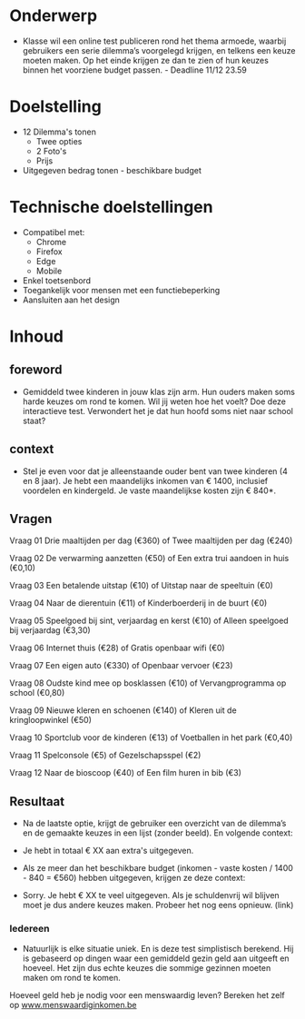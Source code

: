 # Onderwerp
- Klasse wil een online test publiceren rond het thema armoede, waarbij gebruikers een serie dilemma’s voorgelegd krijgen, en telkens een keuze moeten maken. Op het einde krijgen ze dan te zien of hun keuzes binnen het voorziene budget passen. - Deadline 11/12 23.59

# Doelstelling
- 12 Dilemma's tonen
  - Twee opties
  - 2 Foto's
  - Prijs
- Uitgegeven bedrag tonen - beschikbare budget

# Technische doelstellingen
- Compatibel met:
  - Chrome
  - Firefox
  - Edge
  - Mobile
- Enkel toetsenbord
- Toegankelijk voor mensen met een functiebeperking
- Aansluiten aan het design

# Inhoud
## foreword
- Gemiddeld twee kinderen in jouw klas zijn arm. Hun ouders maken soms harde keuzes om rond te komen. Wil jij weten hoe het voelt? Doe deze interactieve test. Verwondert het je dat hun hoofd soms niet naar school staat?

## context
- Stel je even voor dat je alleenstaande ouder bent van twee kinderen (4 en 8 jaar). Je hebt een maandelijks inkomen van € 1400, inclusief voordelen en kindergeld. Je vaste maandelijkse kosten zijn € 840*.

## Vragen
Vraag 01
Drie maaltijden per dag (€360)
of
Twee maaltijden per dag (€240)

Vraag 02
De verwarming aanzetten (€50)
of
Een extra trui aandoen in huis (€0,10)

Vraag 03
Een betalende uitstap (€10)
of
Uitstap naar de speeltuin (€0)

Vraag 04
Naar de dierentuin (€11)
of
Kinderboerderij in de buurt (€0)

Vraag 05
Speelgoed bij sint, verjaardag en kerst (€10)
of
Alleen speelgoed bij verjaardag (€3,30)

Vraag 06
Internet thuis (€28)
of
Gratis openbaar wifi (€0)

Vraag 07
Een eigen auto (€330)
of
Openbaar vervoer (€23)

Vraag 08
Oudste kind mee op bosklassen (€10)
of
Vervangprogramma op school (€0,80)

Vraag 09
Nieuwe kleren en schoenen (€140)
of
Kleren uit de kringloopwinkel (€50)

Vraag 10
Sportclub voor de kinderen (€13)
of
Voetballen in het park (€0,40)

Vraag 11
Spelconsole (€5)
of
Gezelschapsspel (€2)

Vraag 12
Naar de bioscoop (€40)
of
Een film huren in bib (€3)


## Resultaat
- Na de laatste optie, krijgt de gebruiker een overzicht van de dilemma’s en de gemaakte keuzes in een lijst (zonder beeld). En volgende context:

- Je hebt in totaal € XX aan extra's uitgegeven.

- Als ze meer dan het beschikbare budget (inkomen - vaste kosten / 1400 - 840 = €560) hebben uitgegeven, krijgen ze deze context:

- Sorry. Je hebt € XX te veel uitgegeven. Als je schuldenvrij wil blijven moet je dus andere keuzes maken. Probeer het nog eens opnieuw. (link)

### Iedereen
- Natuurlijk is elke situatie uniek. En is deze test simplistisch berekend. Hij is gebaseerd op dingen waar een gemiddeld gezin geld aan uitgeeft en hoeveel. Het zijn dus echte keuzes die sommige gezinnen moeten maken om rond te komen. 

Hoeveel geld heb je nodig voor een menswaardig leven? Bereken het zelf op 
www.menswaardiginkomen.be





